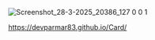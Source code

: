 ![Screenshot_28-3-2025_20386_127 0 0 1](https://github.com/user-attachments/assets/687ee86f-c6d3-42e2-9c44-8c7932679f13)


https://devparmar83.github.io/Card/
